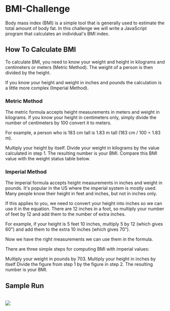 # BMI-Challenge
Body mass index (BMI) is a simple tool that is generally used to estimate the total amount of body fat. In this challenge we will write a JavaScript program that calculates an individual's BMI index.

## How To Calculate BMI

To calculate BMI, you need to know your weight and height in kilograms and centimeters or meters (Metric Method). The weight of a person is then divided by the height.

If you know your height and weight in inches and pounds the calculation is a little more complex (Imperial Method).

### Metric Method

The metric formula accepts height measurements in meters and weight in kilograms. If you know your height in centimeters only, simply divide the number of centimeters by 100 convert it to meters.

For example, a person who is 183 cm tall is 1.83 m tall (183 cm / 100 = 1.83 m).

Multiply your height by itself.
Divide your weight in kilograms by the value calculated in step 1.
The resulting number is your BMI. Compare this BMI value with the weight status table below.

### Imperial Method

The imperial formula accepts height measurements in inches and weight in pounds. It's popular in the US where the imperial system is mostly used. Many people know their height in feet and inches, but not in inches only.

If this applies to you, we need to convert your height into inches so we can use it in the equation. There are 12 inches in a foot, so multiply your number of feet by 12 and add them to the number of extra inches.

For example, if your height is 5 feet 10 inches, multiply 5 by 12 (which gives 60") and add them to the extra 10 inches (which gives 70").

Now we have the right measurements we can use them in the formula.

There are three simple steps for computing BMI with imperial values:

Multiply your weight in pounds by 703.
Multiply your height in inches by itself
Divide the figure from step 1 by the figure in step 2. The resulting number is your BMI.

## Sample Run
<br>
<img src = "https://github.com/jocontreras/BMI-Challenge/images/index_page.png" />
<br>
